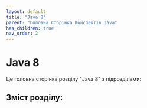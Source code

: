 ```yaml
---
layout: default
title: "Java 8"
parent: "Головна Сторінка Конспектів Java"
has_children: true
nav_order: 2
---
```

# Java 8
Це головна сторінка розділу "Java 8" з підрозділами:

## Зміст розділу: